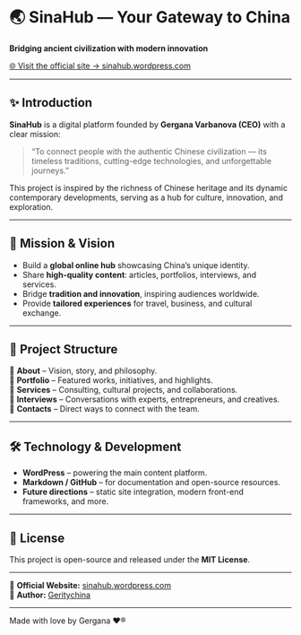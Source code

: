 # 🌏 SinaHub — Your Gateway to China

**Bridging ancient civilization with modern innovation**  

[🌐 Visit the official site → sinahub.wordpress.com](https://sinahub.wordpress.com/)  

---

## ✨ Introduction  

**SinaHub** is a digital platform founded by **Gergana Varbanova (CEO)** with a clear mission:  

> “To connect people with the authentic Chinese civilization — its timeless traditions, cutting-edge technologies, and unforgettable journeys.”  

This project is inspired by the richness of Chinese heritage and its dynamic contemporary developments, serving as a hub for culture, innovation, and exploration.  

---

## 🎯 Mission & Vision  

- Build a **global online hub** showcasing China’s unique identity.  
- Share **high-quality content**: articles, portfolios, interviews, and services.  
- Bridge **tradition and innovation**, inspiring audiences worldwide.  
- Provide **tailored experiences** for travel, business, and cultural exchange.  

---

## 📌 Project Structure  

🔹 **About** – Vision, story, and philosophy.  
🔹 **Portfolio** – Featured works, initiatives, and highlights.  
🔹 **Services** – Consulting, cultural projects, and collaborations.  
🔹 **Interviews** – Conversations with experts, entrepreneurs, and creatives.  
🔹 **Contacts** – Direct ways to connect with the team.  

---

## 🛠️ Technology & Development  

- **WordPress** – powering the main content platform.  
- **Markdown / GitHub** – for documentation and open-source resources.  
- **Future directions** – static site integration, modern front-end frameworks, and more.  

---


## 📄 License  

This project is open-source and released under the **MIT License**.  

---

🔗 **Official Website:** [sinahub.wordpress.com](https://sinahub.wordpress.com/)  
👤 **Author:** [Geritychina](https://github.com/Geritychina)  

---

Made with love by Gergana ❤®
